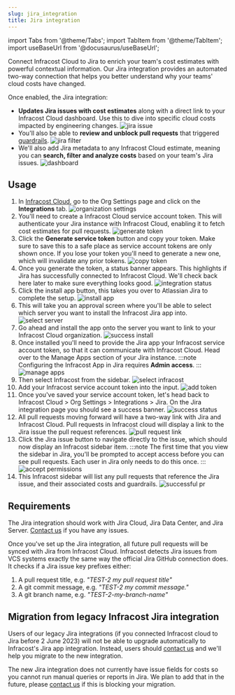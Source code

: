 ```yaml
---
slug: jira_integration
title: Jira integration
---
```


import Tabs from '@theme/Tabs';
import TabItem from '@theme/TabItem';
import useBaseUrl from '@docusaurus/useBaseUrl';

Connect Infracost Cloud to Jira to enrich your team's cost estimates with powerful contextual information. Our Jira integration provides an automated two-way connection that helps you better understand why your teams' cloud costs have changed.

Once enabled, the Jira integration:
- **Updates Jira issues with cost estimates** along with a direct link to your Infracost Cloud dashboard. Use this to dive into specific cloud costs impacted by engineering changes.
  ![jira issue](/img/jira/app-issue.png)
- You'll also be able to **review and unblock pull requests** that triggered [guardrails](/docs/infracost_cloud/guardrails/).
  ![jira filter](/img/jira/app-guardrails.png)
- We'll also add Jira metadata to any Infracost Cloud estimate, meaning you can **search, filter and analyze costs** based on your team's Jira issues.
  ![dashboard](/img/jira/dashboard.png)

## Usage

1. In [Infracost Cloud](https://dashboard.infracost.io), go to the Org Settings page and click on the **Integrations** tab.
  ![organization settings](/img/jira/0-organization-settings.png)
2. You'll need to create a Infracost Cloud service account token. This will authenticate your Jira instance with Infracost Cloud, enabling it to fetch cost estimates for pull requests.
  ![generate token](/img/jira/1-generate-token.png)
3. Click the **Generate service token** button and copy your token. Make sure to save this to a safe place as service account tokens are only shown once. If you lose your token you'll need to generate a new one, which will invalidate any prior tokens.
  ![copy token](/img/jira/2-copy-token.png)
4. Once you generate the token, a status banner appears. This highlights if Jira has successfully connected to Infracost Cloud. We'll check back here later to make sure everything looks good.
  ![integration status](/img/jira/3-integration-status.png)
5. Click the install app button, this takes you over to Atlassian Jira to complete the setup.
  ![install app](/img/jira/4-install-app.png)
6. This will take you an approval screen where you'll be able to select which server you want to install the Infracost Jira app into.
  ![select server](/img/jira/5-select-server.png)
7. Go ahead and install the app onto the server you want to link to your Infracost Cloud organization.
  ![success install](/img/jira/6-success-install.png)
8. Once installed you'll need to provide the Jira app your Infracost service account token, so that it can communicate with Infracost Cloud. Head over to the Manage Apps section of your Jira instance.
  :::note
  Configuring the Infracost App in Jira requires **Admin access**.
  :::
  ![manage apps](/img/jira/7-manage-apps.png)
9. Then select Infracost from the sidebar.
  ![select infracost](/img/jira/8-select-infracost.png)
10. Add your Infracost service account token into the input.
  ![add token](/img/jira/9-add-token.png)
11. Once you've saved your service account token, let's head back to Infracost Cloud > Org Settings > Integrations > Jira. On the Jira integration page you should see a success banner.
  ![success status](/img/jira/10-success-status.png)
12. All pull requests moving forward will have a two-way link with Jira and Infracost Cloud. Pull requests in Infracost cloud will display a link to the Jira issue the pull request references.
  ![pull request link](/img/jira/11-pull-request.png)
13. Click the Jira issue button to navigate directly to the issue, which should now display an Infracost sidebar item.
  :::note
  The first time that you view the sidebar in Jira, you'll be prompted to accept access before you can see pull requests. Each user in Jira only needs to do this once.
  :::
  ![accept permissions](/img/jira/12-accept-permissions.png)
14. This Infracost sidebar will list any pull requests that reference the Jira issue, and their associated costs and guardrails.
  ![successful pr](/img/jira/13-successful-pr.png)

## Requirements

The Jira integration should work with Jira Cloud, Jira Data Center, and Jira Server. [Contact us](mailto:support@infracost.io) if you have any issues.

Once you've set up the Jira integration, all future pull requests will be synced with Jira from Infracost Cloud. Infracost detects Jira issues from VCS systems exactly the same way the official Jira GitHub connection does. It checks if a Jira issue key prefixes either:

1. A pull request title, e.g. _"TEST-2 my pull request title"_
2. A git commit message, e.g. _"TEST-2 my commit message."_
3. A git branch name, e.g. _"TEST-2-my-branch-name"_

## Migration from legacy Infracost Jira integration

Users of our legacy Jira integrations (if you connected Infracost cloud to Jira before 2 June 2023) will not be able to upgrade automatically to Infracost's Jira app integration. Instead, users should [contact us](mailto:support@infracost.io) and we'll help you migrate to the new integration.

The new Jira integration does not currently have issue fields for costs so you cannot run manual queries or reports in Jira. We plan to add that in the future, please [contact us](mailto:support@infracost.io) if this is blocking your migration.
